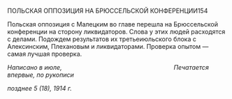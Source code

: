 ПОЛЬСКАЯ ОППОЗИЦИЯ НА БРЮССЕЛЬСКОЙ КОНФЕРЕНЦИИ154

Польская оппозиция с Малецким во главе перешла на Брюссельской конференции на сторону ликвидаторов. Слова у этих людей расходятся с делами. Подождем результа­тов их третьеиюльского блока с Алексинским, Плехановым и ликвидаторами. Проверка опытом — самая лучшая проверка.

_Написано в июле,_                                                                 _Печатается впервые, по рукописи_

_позднее 5 (18), 1914 г._